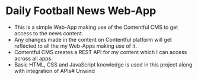 # Daily Football News Web-App
- This is a simple Web-App making use of the Contentful CMS to get access to the news content.
- Any changes made in the content on Contentful platform will get reflected to all the my Web-Apps making use of it.
- Contentful CMS creates a REST API for my content which I can access across all apps.
- Basic HTML, CSS and JavaScript knowledge is used in this project along with integration of APIs#   U n w i n d  
 